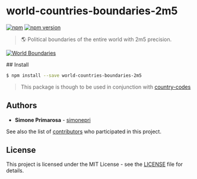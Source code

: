 # world-countries-boundaries-2m5
[![npm](https://img.shields.io/npm/dm/world-countries-boundaries-2m5.svg)](https://www.npmjs.com/package/world-countries-boundaries-2m5) [![npm version](https://img.shields.io/npm/v/world-countries-boundaries-2m5.svg)](https://www.npmjs.com/package/world-countries-boundaries-2m5)
> 🌎 Political boundaries of the entire world with 2m5 precision.

[![World Boundaries](https://user-images.githubusercontent.com/3505087/30029694-87f7f35a-918a-11e7-9eb1-12ac1ce1d76b.png)](http://geojson.io/#data=data:text/x-url,https://raw.githubusercontent.com/busrapidohq/world-countries-boundaries/master/geojson/2m5/world.geo.json)

## Install
```bash
$ npm install --save world-countries-boundaries-2m5
```

> This package is though to be used in conjunction with [country-codes](https://github.com/busrapidohq/country-codes)

## Authors
* **Simone Primarosa** - [simonepri](https://github.com/simonepri)

See also the list of [contributors](https://github.com/busrapidohq/world-countries-boundaries/contributors) who participated in this project.

## License
This project is licensed under the MIT License - see the [LICENSE](LICENSE) file for details.
